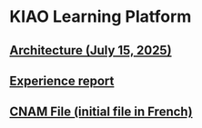 # KIAO Learning Platform

## [Architecture (July 15, 2025)](./architecture/index.html)
## [Experience report](./experience-report/2507-hexagonal-architecture-with-spring-kafka.html)
## [CNAM File (initial file in French)](./glg204/index.html)
